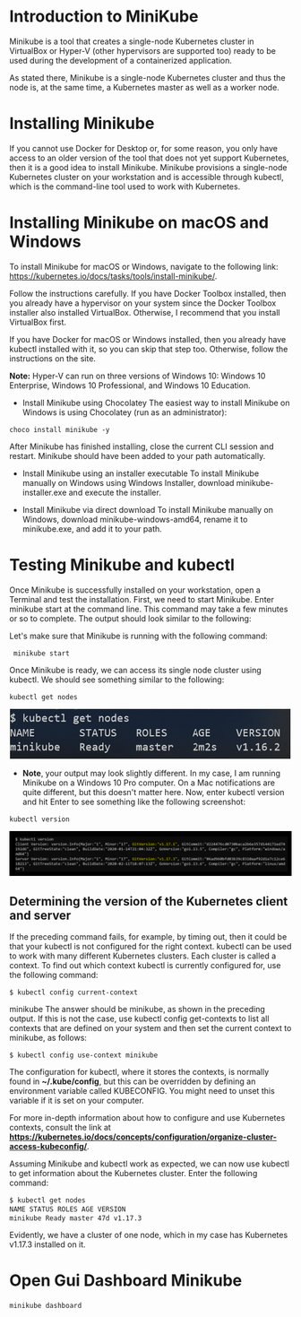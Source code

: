 # Introduction to MiniKube

Minikube is a tool that creates a single-node Kubernetes cluster in VirtualBox or Hyper-V (other hypervisors are supported too) ready to be used during the development of a containerized application.

As stated there, Minikube is a single-node Kubernetes cluster and thus the node is, at the same time, a Kubernetes master as well as a worker node.


# Installing Minikube

If you cannot use Docker for Desktop or, for some reason, you only have access to an older version of the tool that does not yet support Kubernetes, then it is a good idea to install Minikube. Minikube provisions a single-node Kubernetes cluster on your workstation and is accessible through kubectl, which is the command-line tool used to work with Kubernetes.

# Installing Minikube on macOS and Windows
To install Minikube for macOS or Windows, navigate to the following link: https://kubernetes.io/docs/tasks/tools/install-minikube/.

Follow the instructions carefully. If you have Docker Toolbox installed, then you already have a hypervisor on your system since the Docker Toolbox installer also installed VirtualBox. Otherwise, I recommend that you install VirtualBox first.

If you have Docker for macOS or Windows installed, then you already have kubectl installed with it, so you can skip that step too. Otherwise, follow the instructions on the site.

**Note:** Hyper-V can run on three versions of Windows 10: Windows 10 Enterprise, Windows 10 Professional, and Windows 10 Education.
- Install Minikube using Chocolatey
The easiest way to install Minikube on Windows is using Chocolatey (run as an administrator):
```
choco install minikube -y
```
After Minikube has finished installing, close the current CLI session and restart. Minikube should have been added to your path automatically.

- Install Minikube using an installer executable
To install Minikube manually on Windows using Windows Installer, download minikube-installer.exe and execute the installer.

- Install Minikube via direct download
To install Minikube manually on Windows, download minikube-windows-amd64, rename it to minikube.exe, and add it to your path.



# Testing Minikube and kubectl

Once Minikube is successfully installed on your workstation, open a Terminal and test the installation. First, we need to start Minikube. Enter minikube start at the command line. This command may take a few minutes or so to complete. The output should look similar to the following:



Let's make sure that Minikube is running with the following command:

```
 minikube start
```
Once Minikube is ready, we can access its single node cluster using kubectl. We should see something similar to the following:
```
kubectl get nodes
```
![m12](./img/m12-k4.png)

- **Note**, your output may look slightly different. In my case, I am running Minikube on a Windows 10 Pro computer. On a Mac notifications are quite different, but this doesn't matter here.
Now, enter kubectl version and hit Enter to see something like the following screenshot:
```
kubectl version
```
![m12](./img/m12-k5.png)

## Determining the version of the Kubernetes client and server
If the preceding command fails, for example, by timing out, then it could be that your kubectl is not configured for the right context. kubectl can be used to work with many different Kubernetes clusters. Each cluster is called a context. To find out which context kubectl is currently configured for, use the following command:

```
$ kubectl config current-context
```
minikube
The answer should be minikube, as shown in the preceding output. If this is not the case, use kubectl config get-contexts to list all contexts that are defined on your system and then set the current context to minikube, as follows:

```
$ kubectl config use-context minikube
```
The configuration for kubectl, where it stores the contexts, is normally found in **~/.kube/config**, but this can be overridden by defining an environment variable called KUBECONFIG. You might need to unset this variable if it is set on your computer.

For more in-depth information about how to configure and use Kubernetes contexts, consult the link at **https://kubernetes.io/docs/concepts/configuration/organize-cluster-access-kubeconfig/**.

Assuming Minikube and kubectl work as expected, we can now use kubectl to get information about the Kubernetes cluster. Enter the following command:

```
$ kubectl get nodes
NAME STATUS ROLES AGE VERSION
minikube Ready master 47d v1.17.3
```


Evidently, we have a cluster of one node, which in my case has Kubernetes v1.17.3 installed on it.


# Open Gui Dashboard Minikube 
```
minikube dashboard
```